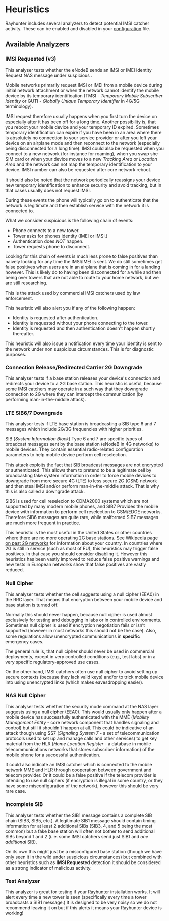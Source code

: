 # Heuristics

Rayhunter includes several analyzers to detect potential IMSI catcher activity. These can be enabled and disabled in your [configuration](./configuration.md) file.

## Available Analyzers

### IMSI Requested (v3)

This analyser tests whether the eNodeB sends an IMSI or IMEI Identity Request NAS message under suspicious .

Mobile networks primarily request IMSI or IMEI from a mobile device during initial network attachment or when the network cannot identify the mobile device by its temporary identification (TMSI - *Temporary Mobile Subscriber Identity* or GUTI - *Globally Unique Temporary Identifier* in 4G/5G terminology).

IMSI request therefore usually happens when you first turn the device on especially after it has been off for a long time. Another possibility is, that you reboot your mobile device and your temporary ID expired. Sometimes temporary identification can expire if you have been in an area where there is absolutely no connection to your service provider or after you left your device on an airplane mode and then reconnect to the network (especially being disconnected for a long time). IMSI could also be requested when you connect to a new network (for instance for roaming), when you swap she SIM card or when your device moves to a new *Tracking Area* or *Location Area* and the network can not map the temporary identification to your device. IMSI number can also be requested after core network reboot.

It should also be noted that the network periodically reassigns your device new temporary identification to enhance security and avoid tracking, but in that cases usually does not request IMSI.

During these events the phone will typically go on to authenticate that the network is legitimate and then establish service with the network it is connected to. 

What we consider suspicious is the following chain of events:

* Phone connects to a new tower. 
* Tower asks for phones identity (IMEI or IMSI.)
* Authentication does *NOT* happen. 
* Tower requests phone to disconnect. 

Looking for this chain of events is much less prone to false positives than naively looking for any time the IMSI/IMEI is sent. We do still sometimes get false positives when users are in an airplane that is coming in for a landing however. This is likely do to having been disconnected for a while and then being over towers that are not able to route to your home network, but we are still researching.

This is the attack used by commercial IMSI catchers used by law enforcement. 

This heuristic will also alert you if any of the following happen:
* Identity is requested after authentication.
* Identity is requested without your phone connecting to the tower. 
* Identity is requested and then authentication doesn't happen shortly thereafter. 

This heuristic will also issue a notification every time your identity is sent to the network under non suspicious circumstances. This is for diagnostic purposes. 

### Connection Release/Redirected Carrier 2G Downgrade

This analyser tests if a base station releases your device's connection and redirects your device to a 2G base station. This heuristic is useful, because some IMSI catchers may operate in a such way that they downgrade connection to 2G where they can intercept the communication (by performing man-in-the-middle attack).


### LTE SIB6/7 Downgrade

This analyser tests if LTE base station is broadcasting a SIB type 6 and 7 messages which include 2G/3G frequencies with higher priorities.

SIB (*System Information Block*) Type 6 and 7 are specific types of broadcast messages sent by the base station (eNodeB in 4G networks) to mobile devices. They contain essential radio-related configuration parameters to help mobile device perform cell reselection.

This attack exploits the fact that SIB broadcast messages are not encrypted or authenticated. This allows them to pretend to be a legitimate cell by broadcasting fake system information in order to force mobile devices to downgrade from more secure 4G (LTE) to less secure 2G (GSM) network and then steal IMSI and/or perform man-in-the-middle attack. That is why this is also called a downgrade attack.

SIB6 is used for cell reselecion to CDMA2000 systems which are not supported by many modern mobile phones, and SIB7 Provides the mobile device with information to perform cell reselection to GSM/EDGE networks. Therefore SIB6 messages are quite rare, while malformed SIB7 messages are much more frequent in practice. 

This heuristic is the most useful in the United States or other countries where there are no more operating 2G base stations. See [Wikipedia page on past 2G networks](https://en.wikipedia.org/wiki/2G#Past_2G_networks) for information about your country. In countries where 2G is still in service (such as most of EU), this heuristics may trigger false positives. In that case you should consider disabling it. However this heuristics has been vastly improved to reduce false positive warnings and new tests in European networks show that false positives are vastly reduced.

### Null Cipher

This analyser tests whether the cell suggests using a null cipher (EEA0) in the RRC layer. That means that encryption between your mobile device and base station is turned off.

Normally this should never happen, because null cipher is used almost exclusively for testing and debugging in labs or in controlled environments. Sometimes null cipher is used if encryption negotiation fails or isn’t supported (however in most networks this should not be the case). Also, some regulations allow unencrypted communications in **specific** emergency cases.

The general rule is, that null cipher should never be used in commercial deployments, except in very controlled conditions (e.g., test labs) or in a very specific regulatory-approved use cases.

On the other hand, IMSI catchers often use null cipher to avoid setting up secure contexts (because they lack valid keys) and/or to trick mobile device into using unencrypted links (which makes eavesdropping easier).

### NAS Null Cipher

This analyser tests whether the security mode command at the NAS layer suggests using a null cipher (EEA0). This would usually only happen after a mobile device has successfully authenticated with the MME (*Mobility Management Entity* - core network component that handles signaling and control) but still it shouldn't happen at all. This could be indicative of an attack though using SS7 (*Signaling System 7* - a set of telecommunication protocols used to set up and manage calls and other services) to get key material from the HLR (*Home Location Register* - a database in mobile telecommunications networks that stores subscriber information) of the mobile phone for a successful authentication.

It could also indicate an IMSI catcher which is connected to the mobile network MME and HLR through cooperation between government and telecom provider. Or it could be a false positive if the telecom provider is intending to use null ciphers (if encryption is illegal in some country, or they have some misconfiguration of the network), however this should be very rare case.

### Incomplete SIB

This analyser tests whether the SIB1 message contains a complete SIB chain (SIB3, SIB5, etc.). A legitimate SIB1 message should contain timing information for at least 2 additional SIBs (SIB3, 4, and 5 being the most common) but a fake base station will often not bother to send additional SIBs beyond 1 and 2 (i. e. some IMSI catchers send just SIB1 and *one additional* SIB).

On its own this might just be a misconfigured base station (though we have only seen it in the wild under suspicious circumstances) but combined with other heuristics such as **IMSI Requested** detection it should be considered as a strong indicator of malicious activity.

### Test Analyzer

This analyzer is great for testing if your Rayhunter installation works. It will alert every time a new tower is seen (specifically every time a tower broadcasts a SIB1 message.) It is designed to be very noisy so we do not recommend leaving it on but if this alerts it means your Rayhunter device is working! 
